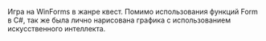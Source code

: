 Игра на WinForms в жанре квест. Помимо использования функций Form в C#, так же была лично нарисована графика с использованием искусственного интеллекта.
